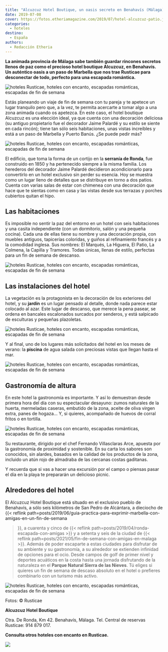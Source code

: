 ```yaml
---
title: "Alcuzcuz Hotel Boutique, un oasis secreto en Benahavís (Málaga)"
date: 2019-07-08
cover: https://fotos.etheriamagazine.com/2019/07/hotel-alcuzcuz-patio.jpg
categories: 
  - hoteles
destino: 
  - España
authors: 
  - Redacción Etheria
---
```


**La animada provincia de Málaga sabe también guardar rincones secretos llenos de paz 
como el precioso hotel boutique Alcuzcuz, en Benahavís. Un auténtico oasis a un paso de 
Marbella que nos trae Rusticae para desconectar de todo, perfecto para una escapada 
romántica.** 

![hoteles Rusticae, hoteles con encanto, escapadas románticas, escapadas de fin de semana](https://fotos.etheriamagazine.com/2019/07/Hotel-Alcuzcuz-panoramica.jpg "Vista del Alcuzcuz Hotel Boutique con el mar al fondo.")

Estás planeando un viaje de fin de semana con tu pareja y te apetece un lugar tranquilo 
pero que, a la vez, te permita acercarte a tomar algo a una zona animada cuando os 
apetezca. En este caso, el hotel boutique Alcuzcuz es una elección ideal, ya que cuenta 
con una decoración deliciosa (su antiguo propietario fue el decorador Jaime Palardé y su 
estilo se siente en cada rincón); tiene tan sólo seis habitaciones, unas vistas 
increíbles y está a un paso de Marbella y Puerto Banús. ¿Se puede pedir más? 

![hoteles Rusticae, hoteles con encanto, escapadas románticas, escapadas de fin de semana](https://fotos.etheriamagazine.com/2019/07/hotel-alcuzcuz-salon.jpg "Salón del hotel, perfecto para un rato de lectura.")

El edificio, que toma la forma de un cortijo en la **serranía de Ronda**, fue construido 
en 1850 y ha pertenecido siempre a la misma familia. Los herederos del decorador Jaime 
Palardé decidieron acondicionarlo para convertirlo en un hotel exclusivo sin perder su 
esencia. Hoy se muestra como un lugar lleno de detalles que se distribuye en torno a dos 
patios. Cuenta con varias salas de estar con chimenea con una decoración que hace que te 
sientas como en casa y las vistas desde sus terrazas y porches cubiertos quitan el hipo. 

## Las habitaciones

Es imposible no sentir la paz del entorno en un hotel con seis habitaciones y una casita 
independiente (con un dormitorio, salón y una pequeña cocina). Cada una de ellas tiene 
su nombre y una decoración propia, con muebles antiguos, tapicerías coloridas, y guiños 
al refinamiento francés y a la comodidad inglesa. Sus nombres: El Marqués, La Higuera, 
El Patio, La Colmena, la Capilla y Tramores. Todas únicas, llenas de estilo, perfectas 
para un fin de semana de descanso. 

![hoteles Rusticae, hoteles con encanto, escapadas románticas, escapadas de fin de semana](https://fotos.etheriamagazine.com/2019/07/hotel-alcuzcuz-bano.jpg "Habitación Las Colmenas.")

## Las instalaciones del hotel

La vegetación es la protagonista en la decoración de los exteriores del hotel, y su 
**jardín** es un lugar pensado al detalle, donde nada parece estar colocado al azar. 
Este lugar de descanso, que merece la pena pasear, se ordena en bancales escalonados 
surcados por senderos, y está salpicado de esculturas y pequeñas plazoletas. 

![hoteles Rusticae, hoteles con encanto, escapadas románticas, escapadas de fin de semana](https://fotos.etheriamagazine.com/2019/07/hotel-alcuzcuz-jardin.jpg "Jardín del hotel.")

Y al final, uno de los lugares más solicitados del hotel en los meses de verano: la 
**piscina** de agua salada con preciosas vistas que llegan hasta el mar. 

![hoteles Rusticae, hoteles con encanto, escapadas románticas, escapadas de fin de semana](https://fotos.etheriamagazine.com/2019/07/hotel-alcuzcuz-piscina.jpg "La piscina es un lugar perfecto para el descanso.")

## Gastronomía de altura

En este hotel la gastronomía es importante. Y así lo demuestran desde primera hora del 
día con su espectacular desayuno: zumos naturales de la huerta, mermeladas caseras, 
embutido de la zona, aceite de oliva virgen extra, panes de hogaza… Y, si quieres, 
acompañado de huevos de corral fritos o en tortilla. 

![hoteles Rusticae, hoteles con encanto, escapadas románticas, escapadas de fin de semana](https://fotos.etheriamagazine.com/2019/07/hotel-alcuzcuz-almuezo.jpg "Zona para almorzar preparada en uno de los patios.")

Su restaurante, dirigido por el chef Fernando Villasclaras Arce, apuesta por la 
gastronomía de proximidad y sostenible. En su carta los sabores son conocidos, sin 
alardes, basados en la calidad de los productos de la zona, incluido un atún rojo de 
almadraba de las cercanas costas gaditanas. 

Y recuerda que si vas a hacer una excursión por el campo o piensas pasar el día en la 
playa te prepararán un delicioso picnic. 

## Alrededores del hotel

El Alcuzcuz Hotel Boutique está situado en el exclusivo pueblo de Benahavís, a sólo seis 
kilómetros de San Pedro de Alcántara, a dieciocho de {{< reflink 
path=posts/2019/06/guia-practica-para-exprimir-marbella-con-amigas-en-un-fin-de-semana 
>}}, a cuarenta y cinco de {{< reflink path=posts/2019/04/ronda-escapada-con-amigas >}} 
y a setenta y seis de la ciudad de {{< reflink 
path=posts/2021/05/fin-de-semana-con-amigas-en-malaga >}}. Además de poder escaparte a 
estas ciudades para disfrutar de su ambiente y su gastronomía, a su alrededor se 
extienden infinidad de opciones para el ocio. Desde campos de golf de primer nivel y 
deportes acuáticos en la costa hasta una jornada disfrutando de la naturaleza en el 
**Parque Natural Sierra de las Nieves**. Tú eliges si quieres un fin de semana de 
descaso absoluto en el hotel o prefieres combinarlo con un turismo más activo. 

![hoteles Rusticae, hoteles con encanto, escapadas románticas, escapadas de fin de semana](https://fotos.etheriamagazine.com/2019/07/hotel-alcuzcuz-patio.jpg "Patio interior del hotel.")

Fotos: © Rusticae 

**Alcuzcuz Hotel Boutique** 

Ctra. De Ronda, Km 42. Benahavís, Málaga. Tel. Central de reservas Rusticae: 914 879 
017. 

**Consulta otros hoteles con encanto en Rusticae.** 

![](https://fotos.etheriamagazine.com/2019/03/rusticae-the-club-1-e1553083884362.jpg)
